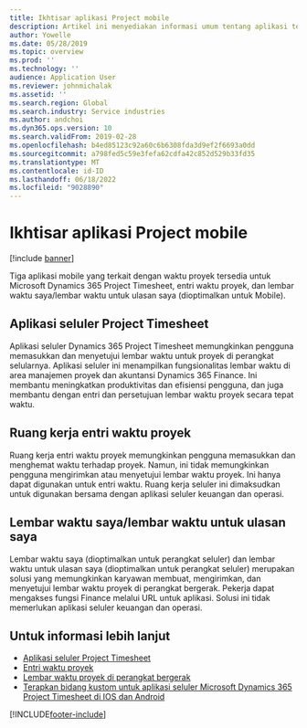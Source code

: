 ```yaml
---
title: Ikhtisar aplikasi Project mobile
description: Artikel ini menyediakan informasi umum tentang aplikasi terkait waktu proyek untuk Microsoft Dynamics 365 Project Timesheet, Entri Waktu Proyek, dan Lembar waktu / Lembar Waktu saya yang tersedia di perangkat seluler.
author: Yowelle
ms.date: 05/28/2019
ms.topic: overview
ms.prod: ''
ms.technology: ''
audience: Application User
ms.reviewer: johnmichalak
ms.assetid: ''
ms.search.region: Global
ms.search.industry: Service industries
ms.author: andchoi
ms.dyn365.ops.version: 10
ms.search.validFrom: 2019-02-28
ms.openlocfilehash: b4ed85123c92a60c6b6308fda3d9ef2f6693a0dd
ms.sourcegitcommit: a798fed5c59e3fefa62cdfa42c852d529b33fd35
ms.translationtype: MT
ms.contentlocale: id-ID
ms.lasthandoff: 06/18/2022
ms.locfileid: "9028890"
---
```

# <a name="project-mobile-applications-overview"></a>Ikhtisar aplikasi Project mobile

[!include [banner](../includes/banner.md)]

Tiga aplikasi mobile yang terkait dengan waktu proyek tersedia untuk Microsoft Dynamics 365 Project Timesheet, entri waktu proyek, dan lembar waktu saya/lembar waktu untuk ulasan saya (dioptimalkan untuk Mobile).

## <a name="project-timesheet-mobile-app"></a>Aplikasi seluler Project Timesheet

Aplikasi seluler Dynamics 365 Project Timesheet memungkinkan pengguna memasukkan dan menyetujui lembar waktu untuk proyek di perangkat selularnya. Aplikasi seluler ini menampilkan fungsionalitas lembar waktu di area manajemen proyek dan akuntansi Dynamics 365 Finance. Ini membantu meningkatkan produktivitas dan efisiensi pengguna, dan juga membantu dengan entri dan persetujuan lembar waktu proyek secara tepat waktu.

## <a name="project-time-entry-workspace"></a>Ruang kerja entri waktu proyek

Ruang kerja entri waktu proyek memungkinkan pengguna memasukkan dan menghemat waktu terhadap proyek. Namun, ini tidak memungkinkan pengguna mengirimkan atau menyetujui lembar waktu proyek. Ini hanya dapat digunakan untuk entri waktu. Ruang kerja seluler ini dimaksudkan untuk digunakan bersama dengan aplikasi seluler keuangan dan operasi.

## <a name="my-timesheetstimesheets-for-my-review"></a>Lembar waktu saya/lembar waktu untuk ulasan saya

Lembar waktu saya (dioptimalkan untuk perangkat seluler) dan lembar waktu untuk ulasan saya (dioptimalkan untuk perangkat seluler) merupakan solusi yang memungkinkan karyawan membuat, mengirimkan, dan menyetujui lembar waktu proyek di perangkat bergerak. Pekerja dapat mengakses fungsi Finance melalui URL untuk aplikasi. Solusi ini tidak memerlukan aplikasi seluler keuangan dan operasi.

## <a name="for-more-information"></a>Untuk informasi lebih lanjut

- [Aplikasi seluler Project Timesheet](project-timesheet.md)
- [Entri waktu proyek]( project-time-entry-mobile-workspace.md)
- [Lembar waktu proyek di perangkat bergerak](Mobile-timesheets.md)
- [Terapkan bidang kustom untuk aplikasi seluler Microsoft Dynamics 365 Project Timesheet di IOS dan Android](custom-fields-mobile.md)


[!INCLUDE[footer-include](../includes/footer-banner.md)]